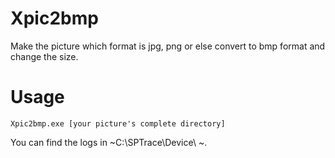 # Xpic2bmp
Make the picture which format is  jpg, png or else convert to bmp format and change the size.

# Usage
~~~
Xpic2bmp.exe [your picture's complete directory]
~~~
You can find the logs in  ~C:\SPTrace\Device\ ~. 
